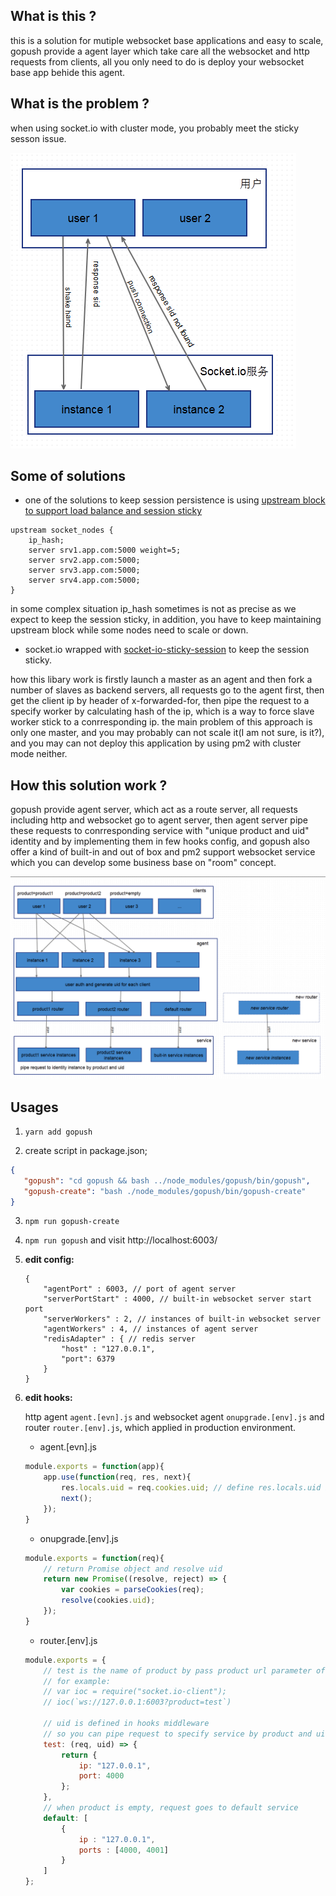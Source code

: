 ## What is this ?
this is a solution for mutiple websocket base applications and easy to scale, gopush provide a agent layer which take care all the websocket and http requests from clients, all you only need to do is deploy your websocket base app behide this agent.

## What is the problem ?
when using socket.io with cluster mode, you probably meet the sticky sesson issue.

![without_agent](https://raw.githubusercontent.com/hcnode/gopush/master/charts/issue_with_cluster_socket.io.png)

## Some of solutions
* one of the solutions to keep session persistence is using [upstream block to support load balance and session sticky](https://www.nginx.com/blog/nginx-nodejs-websockets-socketio/)

```
upstream socket_nodes {
    ip_hash;
    server srv1.app.com:5000 weight=5;
    server srv2.app.com:5000;
    server srv3.app.com:5000;
    server srv4.app.com:5000;
}
```
in some complex situation ip_hash sometimes is not as precise as we expect to keep the session sticky, in addition, you have to keep maintaining upstream block while some nodes need to scale or down.

* socket.io wrapped with [socket-io-sticky-session](https://github.com/wzrdtales/socket-io-sticky-session) to keep the session sticky.

how this libary work is firstly launch a master as an agent and then fork a number of slaves as backend servers, all requests go to the agent first, then get the client ip by header of x-forwarded-for, then pipe the request to a specify worker by calculating hash of the ip, which is a way to force slave worker stick to a conrresponding ip. the main problem of this approach is only one master, and you may probably can not scale it(I am not sure, is it?), and you may can not deploy this application by using pm2 with cluster mode neither.

## How this solution work ?
gopush provide agent server, which act as a route server, all requests including http and websocket go to agent server, then agent server pipe these requests to conrresponding service with "unique product and uid" identity and by implementing them in few hooks config, and gopush also offer a kind of built-in and out of box and pm2 support websocket service which you can develop some business base on "room" concept.

![with_agent](https://raw.githubusercontent.com/hcnode/gopush/e4e64a0690bb6afd3da05d6a36f4d82bf5a03c08/charts/modules.png)

## Usages

1. `yarn add gopush` 

2. create script in package.json;
 
 ```json
{
    "gopush": "cd gopush && bash ../node_modules/gopush/bin/gopush",
    "gopush-create": "bash ./node_modules/gopush/bin/gopush-create"
}
 ```

3. `npm run gopush-create`
 
4. `npm run gopush` and visit http://localhost:6003/

5. **edit config:**

    ```javsacript
    {
        "agentPort" : 6003, // port of agent server
        "serverPortStart" : 4000, // built-in websocket server start port
        "serverWorkers" : 2, // instances of built-in websocket server
        "agentWorkers" : 4, // instances of agent server
        "redisAdapter" : { // redis server
            "host" : "127.0.0.1",
            "port": 6379
        }
    }
    ```

6. **edit hooks:**

    http agent `agent.[evn].js` and websocket agent `onupgrade.[env].js` and router `router.[env].js`, which applied in production environment.

    * agent.[evn].js

    ```javascript
    module.exports = function(app){
        app.use(function(req, res, next){
            res.locals.uid = req.cookies.uid; // define res.locals.uid is necessary or response 430 error
            next();
        });
    }
    ```

    * onupgrade.[env].js

    ```javascript
    module.exports = function(req){ 
        // return Promise object and resolve uid
        return new Promise((resolve, reject) => {
            var cookies = parseCookies(req);
            resolve(cookies.uid);
        });
    }
    ```

    * router.[env].js

    ```javascript
    module.exports = {
        // test is the name of product by pass product url parameter of request:
        // for example:
        // var ioc = require("socket.io-client");
        // ioc(`ws://127.0.0.1:6003?product=test`)

        // uid is defined in hooks middleware
        // so you can pipe request to specify service by product and uid
        test: (req, uid) => {
            return {
                ip: "127.0.0.1",
                port: 4000
            };
        },
        // when product is empty, request goes to default service
        default: [
            {
                ip : "127.0.0.1",
                ports : [4000, 4001]
            }
        ]
    };

    ```

